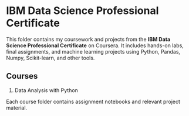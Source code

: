 # IBM Data Science Professional Certificate

This folder contains my coursework and projects from the **IBM Data Science Professional Certificate** on Coursera. It includes hands-on labs, final assignments, and machine learning projects using Python, Pandas, Numpy, Scikit-learn, and other tools.

## Courses

1. Data Analysis with Python


Each course folder contains assignment notebooks and relevant project material.

